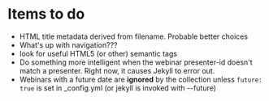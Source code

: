 # Items to do

- HTML title metadata derived from filename.  Probable better choices
- What's up with navigation???
- look for useful HTML5 (or other) semantic tags
- Do something more intelligent when the webinar presenter-id doesn't match a presenter.  Right now, it causes Jekyll to error out.
- Webinars with a future date are **ignored** by the collection unless `future: true` is set in _config.yml (or jekyll is invoked with --future)
